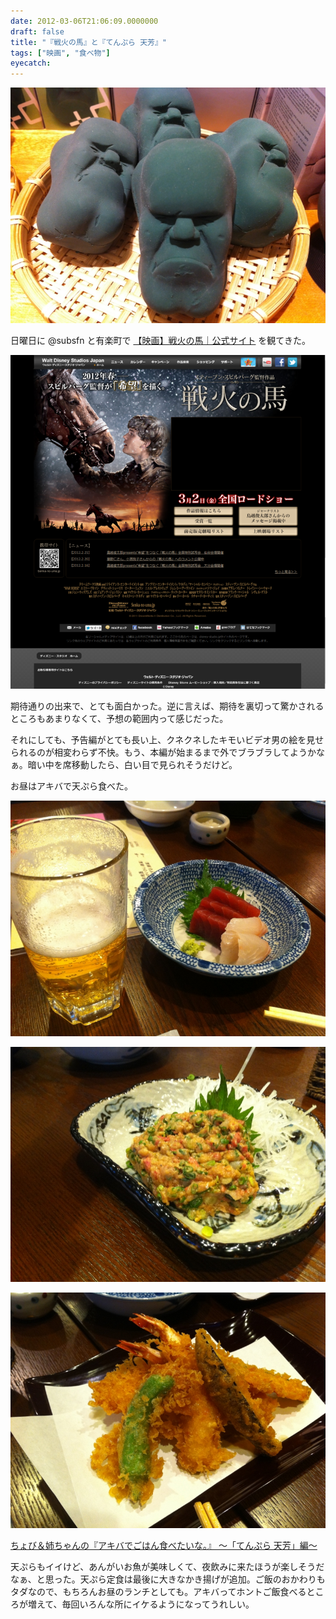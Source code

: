 ```yaml
---
date: 2012-03-06T21:06:09.0000000
draft: false
title: "『戦火の馬』と『てんぷら 天芳』"
tags: ["映画", "食べ物"]
eyecatch: 
---
```

<p><img src="20120304132607.jpg" alt="f:id:daruyanagi:20120304132607j:plain" title="f:id:daruyanagi:20120304132607j:plain" class="hatena-fotolife"></p><p>日曜日に @subsfn と有楽町で <a href="http://disney-studio.jp/movies/warhorse/">&#x3010;&#x6620;&#x753B;&#x3011;&#x6226;&#x706B;&#x306E;&#x99AC;&#xFF5C;&#x516C;&#x5F0F;&#x30B5;&#x30A4;&#x30C8;</a> を観てきた。</p><p><img src="20120306205156.png" alt="f:id:daruyanagi:20120306205156p:plain" title="f:id:daruyanagi:20120306205156p:plain" class="hatena-fotolife"></p><p>期待通りの出来で、とても面白かった。逆に言えば、期待を裏切って驚かされるところもあまりなくて、予想の範囲内って感じだった。</p><p>それにしても、予告編がとても長い上、クネクネしたキモいビデオ男の絵を見せられるのが相変わらず不快。もう、本編が始まるまで外でブラブラしてようかなぁ。暗い中を席移動したら、白い目で見られそうだけど。</p><p>お昼はアキバで天ぷら食べた。</p><p><img src="20120304110516.jpg" alt="f:id:daruyanagi:20120304110516j:plain" title="f:id:daruyanagi:20120304110516j:plain" class="hatena-fotolife"></p><p><img src="20120304110750.jpg" alt="f:id:daruyanagi:20120304110750j:plain" title="f:id:daruyanagi:20120304110750j:plain" class="hatena-fotolife"></p><p><img src="20120304111400.jpg" alt="f:id:daruyanagi:20120304111400j:plain" title="f:id:daruyanagi:20120304111400j:plain" class="hatena-fotolife"></p><p><a href="http://akiba-pc.watch.impress.co.jp/hotline/20110618/etc_comic1.html">&#x3061;&#x3087;&#x3073;&#xFF06;&#x59C9;&#x3061;&#x3083;&#x3093;&#x306E;&#x300E;&#x30A2;&#x30AD;&#x30D0;&#x3067;&#x3054;&#x306F;&#x3093;&#x98DF;&#x3079;&#x305F;&#x3044;&#x306A;&#x3002;&#x300F; &#x301C;&#x300C;&#x3066;&#x3093;&#x3077;&#x3089; &#x5929;&#x82B3;&#x300D;&#x7DE8;&#x301C;</a></p><p>天ぷらもイイけど、あんがいお魚が美味しくて、夜飲みに来たほうが楽しそうだなぁ、と思った。天ぷら定食は最後に大きなかき揚げが追加。ご飯のおかわりもタダなので、もちろんお昼のランチとしても。アキバってホントご飯食べるところが増えて、毎回いろんな所にイケるようになってうれしい。</p>
